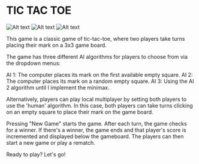 # TIC TAC TOE
![Alt text](pic1.jpg)
![Alt text](pic2.jpg)
![Alt text](pic3.jpg)

This game is a classic game of tic-tac-toe, where two players take turns placing their mark on a 3x3 game board. 

The game has three different AI algorithms for players to choose from via the dropdown menus:

AI 1: The computer places its mark on the first available empty square.
AI 2: The computer places its mark on a random empty square.
AI 3: Using the AI 2 algorithm until I implement the minimax.

Alternatively, players can play local multiplayer by setting both players to use the 'human' algorithm. In this case, both players can take turns clicking on an empty square to place their mark on the game board.

Pressing "New Game" starts the game. After each turn, the game checks for a winner. If there's a winner, the game ends and that player's score is incremented and displayed below the gameboard. The players can then start a new game or play a rematch.

Ready to play? Let's go!
